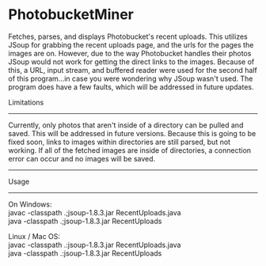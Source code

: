 # PhotobucketMiner
Fetches, parses, and displays Photobucket's recent uploads.
 This utilizes JSoup for grabbing the recent uploads page, and the urls for the pages the images are on.
 However, due to the way Photobucket handles their photos JSoup would not work for getting the direct links to the images. 
 Because of this, a URL, input stream, and buffered reader were used for the second half of this program...in case you were wondering why JSoup wasn't used. 
 The program does have a few faults, which will be addressed in future updates.

Limitations
<hr>
Currently, only photos that aren't inside of a directory can be pulled and saved. This will be addressed in future versions. Because this is going to be fixed soon, links to images within directories are still parsed, but not working. If all of the fetched images are inside of directories, a connection error can occur and no images will be saved.
<br>
<hr>

Usage
<hr>
On Windows:
<br>
javac -classpath .;jsoup-1.8.3.jar RecentUploads.java
<br>
java -classpath .;jsoup-1.8.3.jar RecentUploads

Linux / Mac OS:
<br>
javac -classpath .:jsoup-1.8.3.jar RecentUploads.java
<br>
java -classpath .:jsoup-1.8.3.jar RecentUploads
